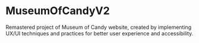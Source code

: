 # MuseumOfCandyV2
Remastered project of Museum of Candy website, created by implementing UX/UI techniques and practices for better user experience and accessibility.

